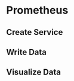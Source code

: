 # Prometheus

## Create Service
<!--@include: ./create-service.md-->

## Write Data
<!--@include: ../../db-cloud-shared/quick-start/prometheus.md-->

## Visualize Data
<!--@include: ./visualize-data.md-->
